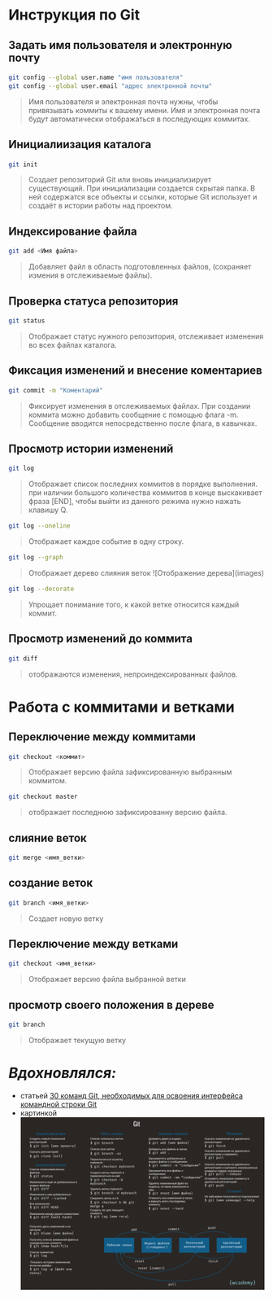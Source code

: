 # Инструкция по Git

## Задать имя пользователя и электронную почту
```sh
git config --global user.name "имя пользователя"
git config --global user.email "адрес электронной почты"
```
> Имя пользователя и электронная почта нужны, чтобы привязывать коммиты к вашему имени. Имя и электронная почта будут автоматически отображаться в последующих коммитах.

## Инициалиизация каталога 
```sh 
git init
``` 
> Создает репозиторий Git или вновь инициализирует существующий. При инициализации создается скрытая папка. В ней содержатся все объекты и ссылки, которые Git использует и создаёт в истории работы над проектом.

## Индексирование файла
```sh
git add <Имя файла>
```
>Добавляет файл в область подготовленных файлов, (сохраняет измения в отслеживаемые файлы).

## Проверка статуса репозитория
```sh
git status
```
> Отображает статус нужного репозитория, отслеживает изменения во всех файлах каталога.

## Фиксация изменений и внесение коментариев
```sh  
git commit -m "Коментарий"
```
>Фиксирует изменения в отслеживаемых файлах. При создании коммита можно добавить  сообщение с помощью флага -m. Сообщение вводится непосредственно после флага, в кавычках.

## Просмотр истории изменений
```sh
git log
```
>Отображает список последних коммитов в порядке выполнения. при наличии большого количества коммитов в конце выскакивает фраза [END], чтобы выйти из данного режима нужно нажать клавишу Q.

```sh
git log --oneline
```
>Отображает каждое событие в одну строку.
```sh
git log --graph
```
>Отображает дерево слияния веток
![Отображение дерева](images\)

```sh
git log --decorate
```
> Упрощает понимание того, к какой ветке относится каждый коммит.

## Просмотр изменений до коммита
```sh
git diff
```
> отображаются изменения, непроиндексированных файлов.
# Работа с коммитами и ветками 

## Переключение между коммитами
```sh
git checkout <коммит>
```
> Отображает версию файла зафиксированную выбранным коммитом.
```sh
git checkout master
```
>отображает последнюю зафиксированну версию файла.
## слияние веток
```sh
git merge <имя_ветки>
```

## создание веток
```sh
git branch <имя_ветки>
```
> Создает новую ветку 
## Переключение между ветками
```sh
git checkout <имя_ветки>
```
> Отображает версию файла выбранной ветки
## просмотр своего положения в дереве
```sh
git branch
```
> Отображает текущую ветку

# *Вдохновлялся:*
* статьей [30 команд Git, необходимых для освоения интерфейса командной строки Git](https://habr.com/ru/companies/ruvds/articles/599929/)
* картинкой ![git шпаргалка](images\shpargalka.png)